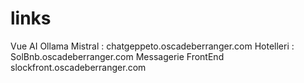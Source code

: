 # links


Vue AI Ollama Mistral : chatgeppeto.oscadeberranger.com
Hotelleri : SolBnb.oscadeberranger.com
Messagerie FrontEnd slockfront.oscadeberranger.com

